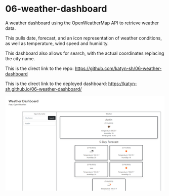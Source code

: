 # 06-weather-dashboard

A weather dashboard using the OpenWeatherMap API to retrieve weather data.

This pulls date, forecast, and an icon representation of weather conditions, as well as temperature, wind speed and humidity.

This dashboard also allows for search, with the actual coordinates replacing the city name.

This is the direct link to the repo:
https://github.com/katyn-sh/06-weather-dashboard

This is the direct link to the deployed dashboard:
https://katyn-sh.github.io/06-weather-dashboard/

![dashboardScrot](./assets/weatherScrot.png)
